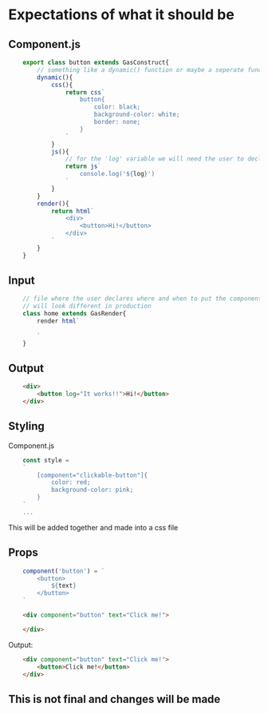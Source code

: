 # Expectations of what it should be

## Component.js

```js
    export class button extends GasConstruct{
        // something like a dynamic() function or maybe a seperate function for css and js 
        dynamic(){
            css(){
                return css`
                    button{
                        color: black;
                        background-color: white;
                        border: none;
                    }
                `
            }
            js(){
                // for the 'log' variable we will need the user to declare it somewhere so we can fetch it from the html
                return js`
                    console.log('${log}')
                `
            }
        }
        render(){
            return html`
                <div>   
                    <button>Hi!</button>
                </div>
            `
        }
    }
```

## Input

``` js
    // file where the user declares where and when to put the components in the html
    // will look different in production
    class home extends GasRender{
        render html`
            
        `
    }
```

## Output

```html
    <div>
        <button log="It works!!">Hi!</button>
    </div>
```

## Styling

Component.js

```js
    const style = 
    `
        [component="clickable-button"]{
            color: red;
            background-color: pink;
        }
    `
    ...
```

This will be added together and made into a css file

## Props

```js
    component('button') = `
        <button>
            ${text}
        </button>
    `
```

```html
    <div component="button" text="Click me!">

    </div>
```

Output:

```html
    <div component="button" text="Click me!">
        <button>Click me!</button>
    </div>
```

## This is not final and changes will be made
